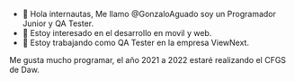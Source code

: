 - 👋 Hola internautas, Me llamo @GonzaloAguado soy un Programador Junior y QA Tester.
- 👀 Estoy interesado en el desarrollo en movil y web.
- 🌱 Estoy trabajando como QA Tester en la empresa ViewNext.

Me gusta mucho programar, el año 2021 a 2022 estaré realizando el CFGS de Daw.
